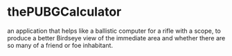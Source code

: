 # thePUBGCalculator
an application that helps like a ballistic computer for a rifle with a scope, to produce a better Birdseye view of the immediate area and whether there are so many of a friend or foe inhabitant.

